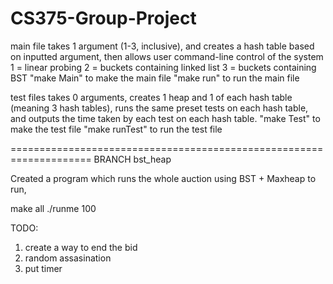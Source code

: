 # CS375-Group-Project

main file takes 1 argument (1-3, inclusive), and creates a hash table based on inputted argument, then allows user command-line control of the system
  1 = linear probing
  2 = buckets containing linked list
  3 = buckets containing BST
"make Main" to make the main file
"make run" to run the main file


test files takes 0 arguments, creates 1 heap and 1 of each hash table (meaning 3 hash tables), runs the same preset tests on each hash table, and outputs the time taken by each test on each hash table.
"make Test" to make the test file
"make runTest" to run the test file

====================================================================
BRANCH bst_heap

Created a program which runs the whole auction using BST + Maxheap
to run, 

make all
./runme 100

TODO: 
1. create a way to end the bid
2. random assasination
3. put timer 

